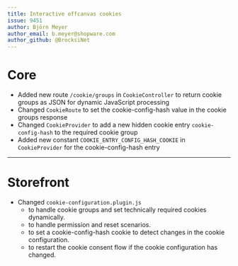 ```yaml
---
title: Interactive offcanvas cookies
issue: 9451
author: Björn Meyer
author_email: b.meyer@shopware.com
author_github: @BrocksiNet
---
```

# Core
* Added new route `/cookie/groups` in `CookieController` to return cookie groups as JSON for dynamic JavaScript processing
* Changed `CookieRoute` to set the cookie-config-hash value in the cookie groups response
* Changed `CookieProvider` to add a new hidden cookie entry `cookie-config-hash` to the required cookie group
* Added new constant `COOKIE_ENTRY_CONFIG_HASH_COOKIE` in `CookieProvider` for the cookie-config-hash entry
___
# Storefront
* Changed `cookie-configuration.plugin.js`
  - to handle cookie groups and set technically required cookies dynamically.
  - to handle permission and reset scenarios.
  - to set a cookie-config-hash cookie to detect changes in the cookie configuration.
  - to restart the cookie consent flow if the cookie configuration has changed.
